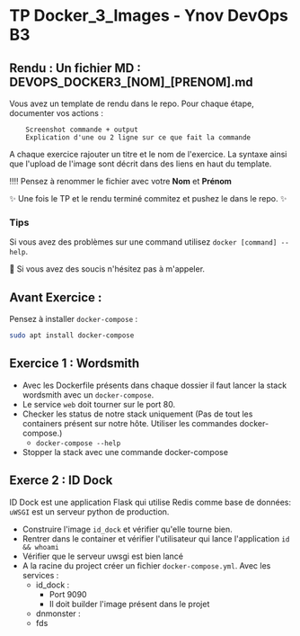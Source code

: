 # TP Docker_3_Images - Ynov DevOps B3


## **Rendu :** Un fichier MD : DEVOPS_DOCKER3_[NOM]\_[PRENOM].md

Vous avez un template de rendu dans le repo. 
Pour chaque étape, documenter vos actions : 

        Screenshot commande + output
        Explication d'une ou 2 ligne sur ce que fait la commande
        
A chaque exercice rajouter un titre et le nom de l'exercice. La syntaxe ainsi que l'upload de l'image sont décrit dans des liens en haut du template.

:bangbang::bangbang: Pensez à renommer le fichier avec votre **Nom** et **Prénom**

:sparkles: Une fois le TP et le rendu terminé commitez et pushez le dans le repo. :sparkles:
  
### Tips   
Si vous avez des problèmes sur une command utilisez `docker [command] --help`.

:raising_hand: Si vous avez des soucis n'hésitez pas à m'appeler. 

## Avant Exercice : 
Pensez à installer `docker-compose` : 

```bash 
sudo apt install docker-compose
```

## Exercice 1 : Wordsmith

- Avec les Dockerfile présents dans chaque dossier il faut lancer la stack wordsmith avec un `docker-compose`.
- Le service `web` doit tourner sur le port 80.
- Checker les status de notre stack uniquement (Pas de tout les containers présent sur notre hôte. Utiliser les commandes docker-compose.)
  - `docker-compose --help`
- Stopper la stack avec une commande docker-compose 


## Exerce 2 : ID Dock 

ID Dock est une application Flask qui utilise Redis comme base de données:
`uWSGI` est un serveur python de production. 

- Construire l'image `id_dock` et vérifier qu'elle tourne bien.
- Rentrer dans le container et vérifier l'utilisateur qui lance l'application `id && whoami`
- Vérifier que le serveur uwsgi est bien lancé
- A la racine du project créer un fichier `docker-compose.yml`. Avec les services : 
  - id_dock : 
    - Port 9090
    - Il doit builder l'image présent dans le projet
  -  dnmonster :
   - fds     
